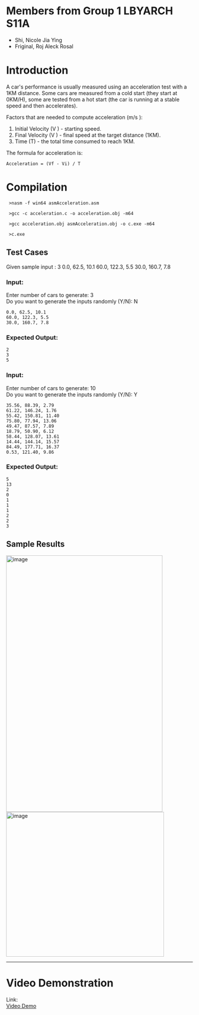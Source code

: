 # Members from Group 1 LBYARCH S11A
   - Shi, Nicole Jia Ying
   - Friginal, Roj Aleck Rosal

# Introduction
A car's performance is usually measured using an acceleration test with a 1KM distance. Some cars are measured from a cold start (they start at 0KM/H), some are tested from a hot start (the car is running at a stable speed and then accelerates).
 
Factors that are needed to compute acceleration (m/s ):
1. Initial Velocity (V ) - starting speed.
2. Final Velocity (V ) - final speed at the target distance (1KM).
3. Time (T) - the total time consumed to reach 1KM.
 
The formula for acceleration is:
    
    Acceleration = (Vf - Vi) / T


# Compilation

     >nasm -f win64 asmAcceleration.asm

     >gcc -c acceleration.c -o acceleration.obj -m64

     >gcc acceleration.obj asmAcceleration.obj -o c.exe -m64

     >c.exe

## Test Cases 
Given sample input :
3
0.0, 62.5, 10.1
60.0, 122.3, 5.5
30.0, 160.7, 7.8

### Input:
Enter number of cars to generate: 3  
Do you want to generate the inputs randomly (Y/N): N
```
0.0, 62.5, 10.1
60.0, 122.3, 5.5
30.0, 160.7, 7.8
```

### Expected Output:
```
2
3
5
```

### Input:
Enter number of cars to generate: 10   
Do you want to generate the inputs randomly (Y/N): Y
```
35.56, 88.39, 2.79
61.22, 146.24, 1.76
55.42, 150.81, 11.40
75.80, 77.94, 13.06
49.47, 87.57, 7.89
18.79, 50.90, 6.12
58.44, 128.07, 13.61
14.44, 144.14, 15.57
84.49, 177.71, 16.37
0.53, 121.40, 9.86
```

### Expected Output:
```
5
13
2
0
1
1
1
2
2
3
```

## Sample Results
<img width="422" height="691" alt="image" src="https://github.com/user-attachments/assets/c822d18d-927d-4022-b9df-9996b6bbdbb5" />
<img width="426" height="390" alt="image" src="https://github.com/user-attachments/assets/4b9dfc11-33b0-4168-b3b9-447a0e790699" />  




---


# Video Demonstration

Link:    
[Video Demo](https://drive.google.com/file/d/1_MEEIkCmwhHmggro99mRcVGDTFq5eVai/view?usp=sharing)

